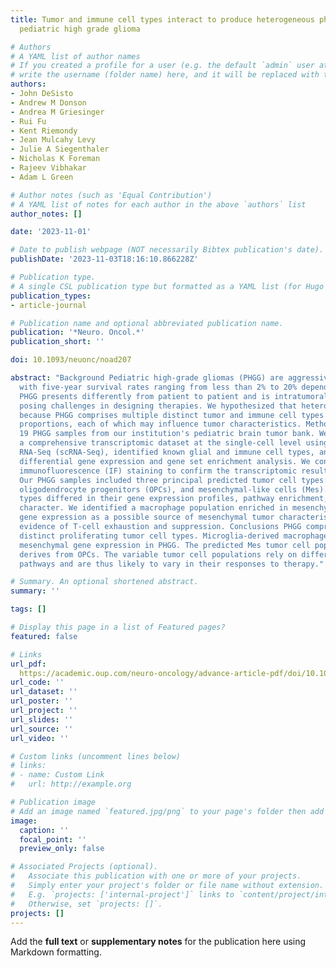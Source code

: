 ```yaml
---
title: Tumor and immune cell types interact to produce heterogeneous phenotypes of
  pediatric high grade glioma

# Authors
# A YAML list of author names
# If you created a profile for a user (e.g. the default `admin` user at `content/authors/admin/`), 
# write the username (folder name) here, and it will be replaced with their full name and linked to their profile.
authors:
- John DeSisto
- Andrew M Donson
- Andrea M Griesinger
- Rui Fu
- Kent Riemondy
- Jean Mulcahy Levy
- Julie A Siegenthaler
- Nicholas K Foreman
- Rajeev Vibhakar
- Adam L Green

# Author notes (such as 'Equal Contribution')
# A YAML list of notes for each author in the above `authors` list
author_notes: []

date: '2023-11-01'

# Date to publish webpage (NOT necessarily Bibtex publication's date).
publishDate: '2023-11-03T18:16:10.866228Z'

# Publication type.
# A single CSL publication type but formatted as a YAML list (for Hugo requirements).
publication_types:
- article-journal

# Publication name and optional abbreviated publication name.
publication: '*Neuro. Oncol.*'
publication_short: ''

doi: 10.1093/neuonc/noad207

abstract: "Background Pediatric high-grade gliomas (PHGG) are aggressive brain tumors
  with five-year survival rates ranging from less than 2% to 20% depending upon subtype.
  PHGG presents differently from patient to patient and is intratumorally heterogeneous,
  posing challenges in designing therapies. We hypothesized that heterogeneity occurs
  because PHGG comprises multiple distinct tumor and immune cell types in varying
  proportions, each of which may influence tumor characteristics. Methods We obtained
  19 PHGG samples from our institution's pediatric brain tumor bank. We constructed
  a comprehensive transcriptomic dataset at the single-cell level using single-cell
  RNA-Seq (scRNA-Seq), identified known glial and immune cell types, and performed
  differential gene expression and gene set enrichment analysis. We conducted multi-channel
  immunofluorescence (IF) staining to confirm the transcriptomic results. Results
  Our PHGG samples included three principal predicted tumor cell types: astrocytes,
  oligodendrocyte progenitors (OPCs), and mesenchymal-like cells (Mes). These cell
  types differed in their gene expression profiles, pathway enrichment, and mesenchymal
  character. We identified a macrophage population enriched in mesenchymal and inflammatory
  gene expression as a possible source of mesenchymal tumor characteristics. We found
  evidence of T-cell exhaustion and suppression. Conclusions PHGG comprises multiple
  distinct proliferating tumor cell types. Microglia-derived macrophages may drive
  mesenchymal gene expression in PHGG. The predicted Mes tumor cell population likely
  derives from OPCs. The variable tumor cell populations rely on different oncogenic
  pathways and are thus likely to vary in their responses to therapy."

# Summary. An optional shortened abstract.
summary: ''

tags: []

# Display this page in a list of Featured pages?
featured: false

# Links
url_pdf: 
  https://academic.oup.com/neuro-oncology/advance-article-pdf/doi/10.1093/neuonc/noad207/52789450/noad207.pdf
url_code: ''
url_dataset: ''
url_poster: ''
url_project: ''
url_slides: ''
url_source: ''
url_video: ''

# Custom links (uncomment lines below)
# links:
# - name: Custom Link
#   url: http://example.org

# Publication image
# Add an image named `featured.jpg/png` to your page's folder then add a caption below.
image:
  caption: ''
  focal_point: ''
  preview_only: false

# Associated Projects (optional).
#   Associate this publication with one or more of your projects.
#   Simply enter your project's folder or file name without extension.
#   E.g. `projects: ['internal-project']` links to `content/project/internal-project/index.md`.
#   Otherwise, set `projects: []`.
projects: []
---
```


Add the **full text** or **supplementary notes** for the publication here using Markdown formatting.
